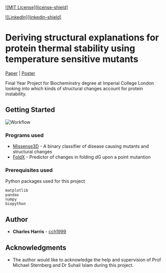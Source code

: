 [![MIT License][license-shield]](https://github.com/cch1999/protein-stability/blob/master/LICENSE)

[![LinkedIn][linkedin-shield]](https://www.linkedin.com/in/charlie-harris-388285156/)


# Deriving structural explanations for protein thermal stability using temperature sensitive mutants

[Paper](https://github.com/cch1999/protein-stability/blob/master/figs/final_report.pdf) | [Poster](https://github.com/cch1999/protein-stability/blob/master/figs/poster.pdf)

Final Year Project for Biocheminstry degree at Imperial College London looking into which kinds of structural changes account for protein instability.

## Getting Started

![Workflow](https://github.com/cch1999/protein-stability/blob/master/figs/protein-stability-pipeline%20(1).png)

### Programs used

* [Missense3D](http://www.sbg.bio.ic.ac.uk/~missense3d/) - A binary classifier of disease causing mutants and structural changes
* [FoldX](http://foldxsuite.crg.eu/) - Predictor of changes in folding dG upon a point mutantion

### Prerequisites used

Python packages used for this project

```
matplotlib
pandas
numpy
biopython
```

## Author

* **Charles Harris** - [cch1999](https://github.com/cch1999)

## Acknowledgments

* The author would like to acknowledge the help and supervision of Prof Michael Sternberg and Dr Suhail Islam during this project. 
